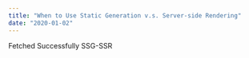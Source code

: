 ```yaml
---
title: "When to Use Static Generation v.s. Server-side Rendering"
date: "2020-01-02"
---
```


Fetched Successfully SSG-SSR
